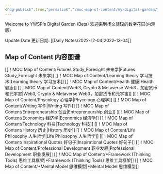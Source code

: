 ```yaml
---
{"dg-publish":true,"permalink":"/moc-map-of-content/my-digital-garden/","tags":"gardenEntry"}
---
```



Welcome to YWSP's Digital Garden (Beta)
欢迎来到杨文骕璞的数字花园(内测版)


Update Date 更新日期: [[Daily Notes/2022-12-04\|2022-12-04]]

## Map of Content 内容图谱

[[！MOC Map of Content/Futures Study_Foresight 未来学\|Futures Study_Foresight 未来学]]
[[！MOC Map of Content/Learning theory 学习技术\|Learning theory 学习技术]]
[[！MOC Map of Content/Health 健康\|Health 健康]]
[[！MOC Map of Content/Web3, Crypto & Metaverse Web3，加密货币和元宇宙\|Web3, Crypto & Metaverse Web3，加密货币和元宇宙]]
[[！MOC Map of Content/Phycology 心理学\|Phycology 心理学]]
[[！MOC Map of Content/Writing 写作\|Writing 写作]]
[[！MOC Map of Content/Entrepreneurship 创业\|Entrepreneurship 创业]]
[[！MOC Map of Content/Economics 经济学\|Economics 经济学]]
[[！MOC Map of Content/Technology 科技\|Technology 科技]]
[[！MOC Map of Content/History 历史\|History 历史]] 
[[！MOC Map of Content/Life Philosophy 人生哲学\|Life Philosophy 人生哲学]] 
[[！MOC Map of Content/Inspirational Quotes 好句子\|Inspirational Quotes 好句子]]
[[！MOC Map of Content/Professional Development 职业发展\|Professional Development 职业发展]] 
[[！MOC Map of Content/*Framework (Thinking Tools) 思维工具框架\|*Framework (Thinking Tools) 思维工具框架]]
[[！MOC Map of Content/*Mental Model 思维模型\|*Mental Model 思维模型]]
